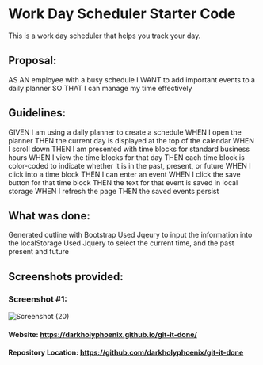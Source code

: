 # Work Day Scheduler Starter Code

This is a work day scheduler that helps you track your day.

## Proposal:

AS AN employee with a busy schedule
I WANT to add important events to a daily planner
SO THAT I can manage my time effectively

## Guidelines:
GIVEN I am using a daily planner to create a schedule
WHEN I open the planner
THEN the current day is displayed at the top of the calendar
WHEN I scroll down
THEN I am presented with time blocks for standard business hours
WHEN I view the time blocks for that day
THEN each time block is color-coded to indicate whether it is in the past, present, or future
WHEN I click into a time block
THEN I can enter an event
WHEN I click the save button for that time block
THEN the text for that event is saved in local storage
WHEN I refresh the page
THEN the saved events persist


## What was done:
Generated outline with Bootstrap
Used Jqeury to input the information into the localStorage
Used Jquery to select the current time, and the past present and future


## Screenshots provided:

### Screenshot #1:

![Screenshot (20)](https://user-images.githubusercontent.com/47751469/121788581-e9519100-cb93-11eb-911c-74f6f7c073e7.png)


#### Website: https://darkholyphoenix.github.io/git-it-done/

#### Repository Location: https://github.com/darkholyphoenix/git-it-done
